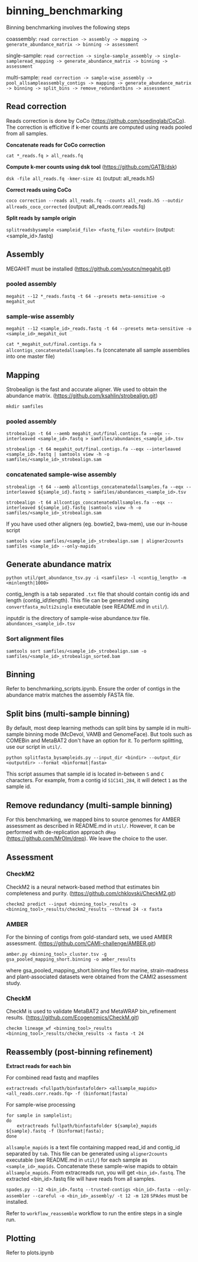 # binning_benchmarking

Binning benchmarking involves the following steps

coassembly: `read correction -> assembly -> mapping -> generate_abundance_matrix -> binning -> assessment`

single-sample: `read correction -> single-sample_assembly -> single-sampleread_mapping -> generate_abundance_matrix -> binning -> assessment`
 
multi-sample: `read correction -> sample-wise_assembly -> pool_allsampleassembly_contigs -> mapping -> generate_abundance_matrix -> binning -> split_bins -> remove_redundantbins -> assessment`

## Read correction

Reads correction is done by CoCo (https://github.com/soedinglab/CoCo). The correction is efficitive if k-mer counts are computed using reads pooled from all samples.

**Concatenate reads for CoCo correction**

`cat *_reads.fq > all_reads.fq`

**Compute k-mer counts using dsk tool** (https://github.com/GATB/dsk)

`dsk -file all_reads.fq -kmer-size 41` (output: all_reads.h5)

**Correct reads using CoCo**

`coco correction --reads all_reads.fq --counts all_reads.h5 --outdir allreads_coco_corrected` (output: all_reads.corr.reads.fq)

**Split reads by sample origin**

`splitreadsbysample <sampleid_file> <fastq_file> <outdir>` (output: <sample_id>.fastq)

## Assembly
MEGAHIT must be installed (https://github.com/voutcn/megahit.git)

### pooled assembly
`megahit --12 *_reads.fastq -t 64 --presets meta-sensitive -o megahit_out`

### sample-wise assembly
`megahit --12 <sample_id>_reads.fastq -t 64 --presets meta-sensitive -o <sample_id>_megahit_out`

`cat *_megahit_out/final.contigs.fa > allcontigs_concatenatedallsamples.fa`  (concatenate all sample assemblies into one master file)

## Mapping
Strobealign is the fast and accurate aligner. We used to obtain the abundance matrix. (https://github.com/ksahlin/strobealign.git)

`mkdir samfiles`

### pooled assembly

`strobealign -t 64 --aemb megahit_out/final.contigs.fa --eqx --interleaved <sample_id>.fastq > samfiles/abundances_<sample_id>.tsv`

`strobealign -t 64 megahit_out/final.contigs.fa --eqx --interleaved <sample_id>.fastq | samtools view -h -o samfiles/<sample_id>_strobealign.sam`

### concatenated sample-wise assembly
`strobealign -t 64 --aemb allcontigs_concatenatedallsamples.fa --eqx --interleaved ${sample_id}.fastq > samfiles/abundances_<sample_id>.tsv`

`strobealign -t 64 allcontigs_concatenatedallsamples.fa --eqx --interleaved ${sample_id}.fastq |samtools view -h -o samfiles/<sample_id>_strobealign.sam`

If you have used other aligners (eg. bowtie2, bwa-mem), use our in-house script

`samtools view samfiles/<sample_id>_strobealign.sam | aligner2counts samfiles <sample_id> --only-mapids`

## Generate abundance matrix
`python util/get_abundance_tsv.py -i <samfiles> -l <contig_length> -m <minlength|1000>`

contig_length is a tab separated `.txt` file that should contain contig ids and length (contig_id\tlength). This file can be generated using `convertfasta_multi2single` executable (see README.md in `util/`).

inputdir is the directory of sample-wise abundance.tsv file. `abundances_<sample_id>.tsv`

### Sort alignment files
`samtools sort samfiles/<sample_id>_strobealign.sam -o samfiles/<sample_id>_strobealign_sorted.bam`

## Binning
Refer to benchmarking_scripts.ipynb. Ensure the order of contigs in the abundance matrix matches the assembly FASTA file.

## Split bins (multi-sample binning)
By default, most deep learning methods can split bins by sample id in multi-sample binning mode (McDevol, VAMB and GenomeFace). But tools such as COMEBin and MetaBAT2 don't have an option for it. To perform splitting, use our script in `util/`.

`python splitfasta_bysampleids.py --input_dir <bindir> --output_dir <outputdir> --format <binformat|fasta>`

This script assumes that sample id is located in-between `S` and `C` characters. For example, from a contig id `S1C141_284`, it will detect `1` as the sample id.

## Remove redundancy (multi-sample binning)
For this benchmarking, we mapped bins to source genomes for AMBER assessment as described in README.md in `util/`. However, it can be performed with de-replication approach `dRep` (https://github.com/MrOlm/drep). We leave the choice to the user.

## Assessment
### CheckM2
CheckM2 is a neural network-based method that estimates bin completeness and purity. (https://github.com/chklovski/CheckM2.git)

`checkm2 predict --input <binning_tool>_results -o <binning_tool>_results/checkm2_results --thread 24 -x fasta`

### AMBER
For the binning of contigs from gold-standard sets, we used AMBER assessment. (https://github.com/CAMI-challenge/AMBER.git)

`amber.py <binning_tool>_cluster.tsv -g gsa_pooled_mapping_short.binning -o amber_results`

where gsa_pooled\_mapping\_short.binning files for marine, strain-madness and plant-associated datasets were obtained from the CAMI2 assessment study.

### CheckM
CheckM is used to validate MetaBAT2 and MetaWRAP bin_refinement results. (https://github.com/Ecogenomics/CheckM.git)

`checkm lineage_wf <binning_tool>_results <binning_tool>_results/checkm_results -x fasta -t 24`

## Reassembly (post-binning refinement)

**Extract reads for each bin**

For combined read fastq and mapfiles

`extractreads <fullpath/binfastafolder> <allsample_mapids> <all_reads.corr.reads.fq> -f (binformat|fasta)`

For sample-wise processing

    for sample in samplelist;
    do
        extractreads fullpath/binfastafolder ${sample}_mapids ${sample}.fastq -f (binformat|fasta);
    done

`allsample_mapids` is a text file containing mapped read_id and contig_id separated by `tab`. This file can be generated using `aligner2counts` executable (see README.md in `util/`) for each sample as `<sample_id>_mapids`. Concatenate these sample-wise mapids to obtain `allsample_mapids`. From extracreads run, you will get `<bin_id>.fastq`. The extracted <bin_id>.fastq file will have reads from all samples.

`spades.py --12 <bin_id>.fastq --trusted-contigs <bin_id>.fasta --only-assembler --careful -o <bin_id>_assembly/ -t 12 -m 128`
`SPAdes` must be installed.

Refer to `workflow_reassemble` workflow to run the entire steps in a single run.

## Plotting
Refer to plots.ipynb
